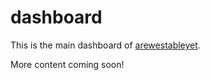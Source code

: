 # dashboard
This is the main dashboard of [arewestableyet](https://arewestableyet.com).

More content coming soon!
